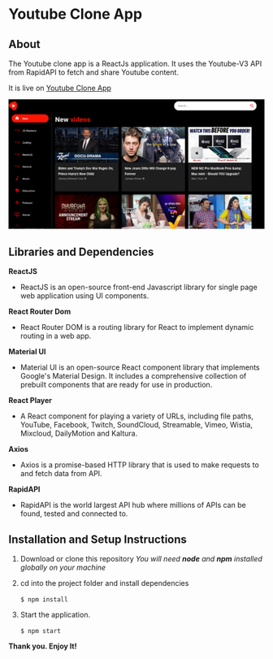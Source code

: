# Youtube Clone App

## About
The Youtube clone app is a ReactJs application. It uses the Youtube-V3 API from RapidAPI to fetch and share Youtube content.

It is live on [Youtube Clone App](https://youtube-wc.netlify.app/)

![Youtube Clone Application](Youtube-Clone.png)

## Libraries and Dependencies

**ReactJS**
- ReactJS is an open-source front-end Javascript library for single page web application using UI components.

**React Router Dom**
- React Router DOM is a routing library for React to implement dynamic routing in a web app. 

**Material UI**
- Material UI is an open-source React component library that implements Google's Material Design. It includes a comprehensive collection of prebuilt components that are ready for use in production.

**React Player**
- A React component for playing a variety of URLs, including file paths, YouTube, Facebook, Twitch, SoundCloud, Streamable, Vimeo, Wistia, Mixcloud, DailyMotion and Kaltura.

**Axios**
- Axios is a promise-based HTTP library that is used to make requests to and fetch data from  API.

**RapidAPI**
- RapidAPI is the world largest API hub where millions of APIs can be found, tested and connected to.


## Installation and Setup Instructions

1. Download or clone this repository 
   *You will need **node** and **npm** installed globally on your machine*

2. cd into the project folder and install dependencies

    `$ npm install`

3. Start the application.
  
    `$ npm start`

**Thank you. Enjoy It!**





